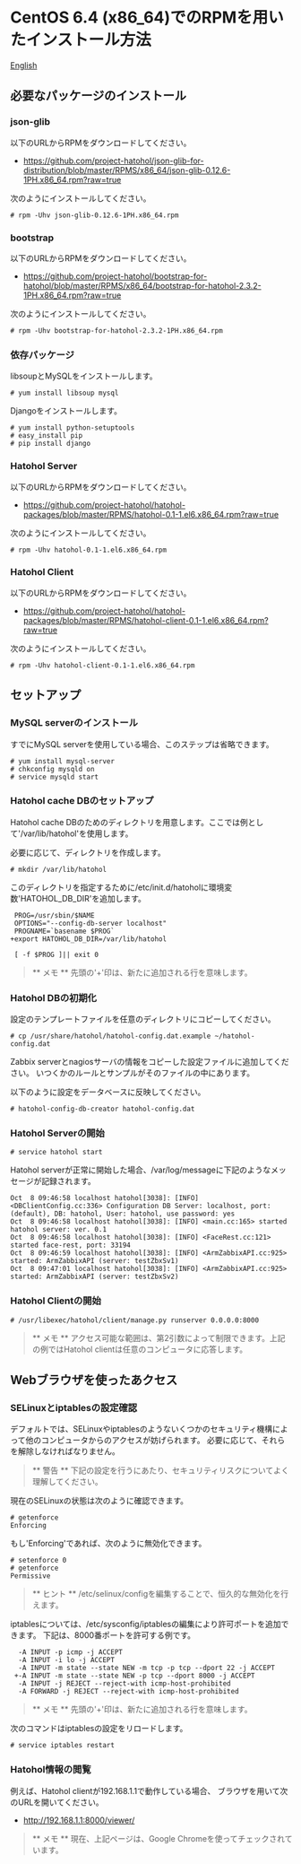 CentOS 6.4 (x86_64)でのRPMを用いたインストール方法
============================================================

[English](hatohol0.1-centos6.4.md)

必要なパッケージのインストール
-------------------------------
### json-glib
以下のURLからRPMをダウンロードしてください。

- https://github.com/project-hatohol/json-glib-for-distribution/blob/master/RPMS/x86_64/json-glib-0.12.6-1PH.x86_64.rpm?raw=true

次のようにインストールしてください。

    # rpm -Uhv json-glib-0.12.6-1PH.x86_64.rpm

### bootstrap
以下のURLからRPMをダウンロードしてください。

- https://github.com/project-hatohol/bootstrap-for-hatohol/blob/master/RPMS/x86_64/bootstrap-for-hatohol-2.3.2-1PH.x86_64.rpm?raw=true

次のようにインストールしてください。

    # rpm -Uhv bootstrap-for-hatohol-2.3.2-1PH.x86_64.rpm

### 依存パッケージ
libsoupとMySQLをインストールします。

    # yum install libsoup mysql

Djangoをインストールします。

    # yum install python-setuptools
    # easy_install pip
    # pip install django

### Hatohol Server
以下のURLからRPMをダウンロードしてください。

- https://github.com/project-hatohol/hatohol-packages/blob/master/RPMS/hatohol-0.1-1.el6.x86_64.rpm?raw=true

次のようにインストールしてください。

    # rpm -Uhv hatohol-0.1-1.el6.x86_64.rpm

### Hatohol Client
以下のURLからRPMをダウンロードしてください。

- https://github.com/project-hatohol/hatohol-packages/blob/master/RPMS/hatohol-client-0.1-1.el6.x86_64.rpm?raw=true

次のようにインストールしてください。

    # rpm -Uhv hatohol-client-0.1-1.el6.x86_64.rpm

セットアップ
------------
### MySQL serverのインストール
すでにMySQL serverを使用している場合、このステップは省略できます。

    # yum install mysql-server
    # chkconfig mysqld on
    # service mysqld start

### Hatohol cache DBのセットアップ
Hatohol cache DBのためのディレクトリを用意します。ここでは例として'/var/lib/hatohol'を使用します。

必要に応じて、ディレクトリを作成します。

    # mkdir /var/lib/hatohol

このディレクトリを指定するために/etc/init.d/hatoholに環境変数'HATOHOL_DB_DIR'を追加します。

     PROG=/usr/sbin/$NAME
     OPTIONS="--config-db-server localhost"
     PROGNAME=`basename $PROG`
    +export HATOHOL_DB_DIR=/var/lib/hatohol
 
     [ -f $PROG ]|| exit 0

> ** メモ ** 先頭の'+'印は、新たに追加される行を意味します。

### Hatohol DBの初期化

設定のテンプレートファイルを任意のディレクトリにコピーしてください。

    # cp /usr/share/hatohol/hatohol-config.dat.example ~/hatohol-config.dat

Zabbix serverとnagiosサーバの情報をコピーした設定ファイルに追加してください。
いつくかのルールとサンプルがそのファイルの中にあります。

以下のように設定をデータベースに反映してください。

    # hatohol-config-db-creator hatohol-config.dat

### Hatohol Serverの開始

    # service hatohol start


Hatohol serverが正常に開始した場合、/var/log/messageに下記のようなメッセージが記録されます。

    Oct  8 09:46:58 localhost hatohol[3038]: [INFO] <DBClientConfig.cc:336> Configuration DB Server: localhost, port: (default), DB: hatohol, User: hatohol, use password: yes
    Oct  8 09:46:58 localhost hatohol[3038]: [INFO] <main.cc:165> started hatohol server: ver. 0.1
    Oct  8 09:46:58 localhost hatohol[3038]: [INFO] <FaceRest.cc:121> started face-rest, port: 33194
    Oct  8 09:46:59 localhost hatohol[3038]: [INFO] <ArmZabbixAPI.cc:925> started: ArmZabbixAPI (server: testZbxSv1)
    Oct  8 09:47:01 localhost hatohol[3038]: [INFO] <ArmZabbixAPI.cc:925> started: ArmZabbixAPI (server: testZbxSv2)

### Hatohol Clientの開始

    # /usr/libexec/hatohol/client/manage.py runserver 0.0.0.0:8000

> ** メモ **
> アクセス可能な範囲は、第2引数によって制限できます。上記の例ではHatohol clientは任意のコンピュータに応答します。

Webブラウザを使ったあクセス
---------------------------
### SELinuxとiptablesの設定確認
デフォルトでは、SELinuxやiptablesのようないくつかのセキュリティ機構によって他のコンピュータからのアクセスが妨げられます。
必要に応じて、それらを解除しなければなりません。
> ** 警告 **
> 下記の設定を行うにあたり、セキュリティリスクについてよく理解してください。

現在のSELinuxの状態は次のように確認できます。

    # getenforce
    Enforcing

もし'Enforcing'であれば、次のように無効化できます。

    # setenforce 0
    # getenforce
    Permissive

> ** ヒント **
> /etc/selinux/configを編集することで、恒久的な無効化を行えます。

iptablesについては、/etc/sysconfig/iptablesの編集により許可ポートを追加できます。
下記は、8000番ポートを許可する例です。

      -A INPUT -p icmp -j ACCEPT
      -A INPUT -i lo -j ACCEPT
      -A INPUT -m state --state NEW -m tcp -p tcp --dport 22 -j ACCEPT
     +-A INPUT -m state --state NEW -p tcp --dport 8000 -j ACCEPT
      -A INPUT -j REJECT --reject-with icmp-host-prohibited
      -A FORWARD -j REJECT --reject-with icmp-host-prohibited

> ** メモ ** 先頭の'+'印は、新たに追加される行を意味します。

次のコマンドはiptablesの設定をリロードします。

    # service iptables restart

### Hatohol情報の閲覧
例えば、Hatohol clientが192.168.1.1で動作している場合、
ブラウザを用いて次のURLを開いてください。

- http://192.168.1.1:8000/viewer/

> ** メモ **
> 現在、上記ページは、Google Chromeを使ってチェックされています。
